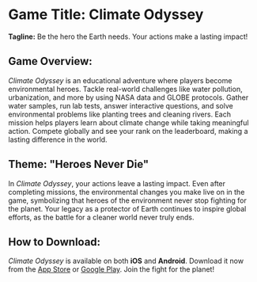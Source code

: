 # Game Title: Climate Odyssey  
**Tagline:** Be the hero the Earth needs. Your actions make a lasting impact!

## Game Overview:  
*Climate Odyssey* is an educational adventure where players become environmental heroes. Tackle real-world challenges like water pollution, urbanization, and more by using NASA data and GLOBE protocols. Gather water samples, run lab tests, answer interactive questions, and solve environmental problems like planting trees and cleaning rivers. Each mission helps players learn about climate change while taking meaningful action. Compete globally and see your rank on the leaderboard, making a lasting difference in the world.

## Theme: "Heroes Never Die"  
In *Climate Odyssey*, your actions leave a lasting impact. Even after completing missions, the environmental changes you make live on in the game, symbolizing that heroes of the environment never stop fighting for the planet. Your legacy as a protector of Earth continues to inspire global efforts, as the battle for a cleaner world never truly ends.

## How to Download:  
*Climate Odyssey* is available on both **iOS** and **Android**. Download it now from the [App Store](https://www.apple.com/app-store/) or [Google Play](https://play.google.com/store). Join the fight for the planet!
